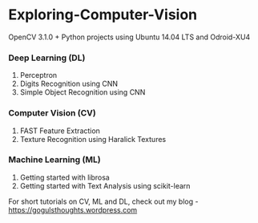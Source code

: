 # Exploring-Computer-Vision
OpenCV 3.1.0 + Python projects using Ubuntu 14.04 LTS and Odroid-XU4

### Deep Learning (DL)
1. Perceptron
2. Digits Recognition using CNN
3. Simple Object Recognition using CNN

### Computer Vision (CV)
1. FAST Feature Extraction
2. Texture Recognition using Haralick Textures

### Machine Learning (ML)
1. Getting started with librosa
2. Getting started with Text Analysis using scikit-learn

For short tutorials on CV, ML and DL, check out my blog - https://gogulsthoughts.wordpress.com
